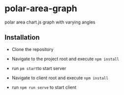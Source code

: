 # polar-area-graph
polar area chart.js graph with varying angles

## Installation

* Clone the repository
* Navigate to the project root and execute `npm install`
* run `pm start`to start server

* Navigate to client root and execute `npm install`
* run `npm run serve` to start client
